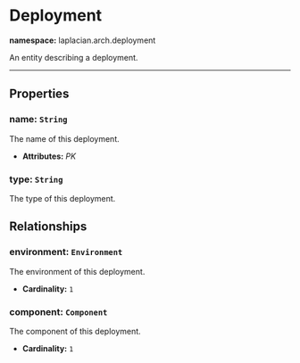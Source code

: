 

# **Deployment**
**namespace:** laplacian.arch.deployment

An entity describing a deployment.



---

## Properties

### name: `String`
The name of this deployment.
- **Attributes:** *PK*

### type: `String`
The type of this deployment.

## Relationships

### environment: `Environment`
The environment of this deployment.
- **Cardinality:** `1`

### component: `Component`
The component of this deployment.
- **Cardinality:** `1`
